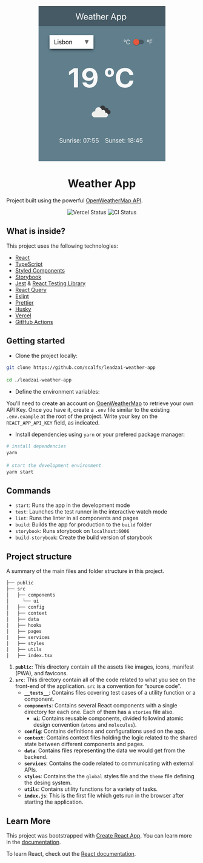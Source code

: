 
<p align="center">
  <img alt="weather app" src=".github/screenshot.png">
</p>

<h1 align='center'>Weather App</h1>

Project built using the powerful [OpenWeatherMap API](https://openweathermap.org/api).

<p align="center">
  <img src="https://img.shields.io/github/deployments/scalfs/leadzai-weather-app/production?label=vercel&logo=vercel&logoColor=white" alt="Vercel Status" />
  <img src="https://github.com/scalfs/leadzai-weather-app/actions/workflows/ci.yml/badge.svg" alt="CI Status">
</p>

## What is inside?

This project uses the following technologies:

- [React](https://reactjs.org/)
- [TypeScript](https://www.typescriptlang.org/)
- [Styled Components](https://styled-components.com/)
- [Storybook](https://storybook.js.org/)
- [Jest](https://jestjs.io/) & [React Testing Library](https://testing-library.com/docs/react-testing-library/intro)
- [React Query](https://tanstack.com/query/v4)
- [Eslint](https://eslint.org/)
- [Prettier](https://prettier.io/)
- [Husky](https://github.com/typicode/husky)
- [Vercel](https://vercel.com)
- [GitHub Actions](https://github.com/features/actions)

## Getting started
- Clone the project locally:
```sh
git clone https://github.com/scalfs/leadzai-weather-app

cd ./leadzai-weather-app
````

- Define the environment variables:

You\'ll need to create an account on [OpenWeatherMap](https://openweathermap.org/appid) to retrieve your own API Key. Once you have it, create a `.env` file similar to the existing `.env.example` at the root of the project. Write your key on the `REACT_APP_API_KEY` field, as indicated.

- Install dependencies using `yarn` or your prefered package manager:

```sh
# install dependencies
yarn

# start the development environment
yarn start
```

## Commands

- `start`: Runs the app in the development mode
- `test`: Launches the test runner in the interactive watch mode
- `lint`: Runs the linter in all components and pages
- `build`: Builds the app for production to the `build` folder
- `storybook`: Runs storybook on `localhost:6006`
- `build-storybook`: Create the build version of storybook

## Project structure

A summary of the main files and folder structure in this project.

```
├── public
├── src
│   ├── components
│     └── ui
│   ├── config
│   ├── context
│   ├── data
│   ├── hooks
│   ├── pages
│   ├── services
│   ├── styles
│   ├── utils
│   ├── index.tsx
```

1.  **`public`**: This directory contain all the assets like images, icons, manifest (PWA), and favicons.
2.  **`src`**: This directory contain all of the code related to what you see on the front-end of the application. `src` is a convention for “source code”.
    - **`__tests__`**: Contains files covering test cases of a utility function or a component.
    - **`components`**: Contains several React components with a single directory for each one. Each of them has a `stories` file also.
      - **`ui`**: Contains reusable components, divided followind atomic design convention (`atoms` and `molecules`).
    - **`config`**: Contains definitions and configurations used on the app.
    - **`context`**: Contains context files holding the logic related to the shared state between different components and pages.
    - **`data`**: Contains files representing the data we would get from the backend.
    - **`services`**: Contains the code related to communicating with external APIs.
    - **`styles`**: Contains the the `global` styles file and the `theme` file defining the desing system.
    - **`utils`**: Contains utility functions for a variety of tasks.
    - **`index.js`**: This is the first file which gets run in the browser after starting the application.

## Learn More

This project was bootstrapped with [Create React App](https://github.com/facebook/create-react-app). You can learn more in the [documentation](https://facebook.github.io/create-react-app/docs/getting-started).

To learn React, check out the [React documentation](https://reactjs.org/).
